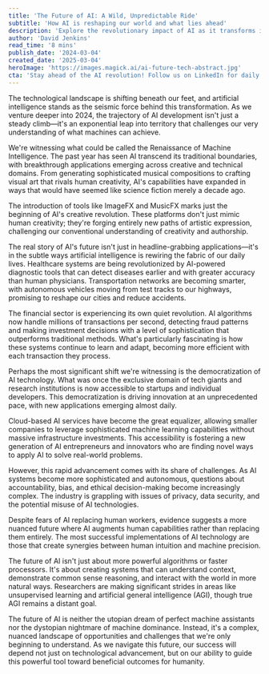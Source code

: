 ```yaml
---
title: 'The Future of AI: A Wild, Unpredictable Ride'
subtitle: 'How AI is reshaping our world and what lies ahead'
description: 'Explore the revolutionary impact of AI as it transforms industries, democratizes technology, and challenges our understanding of human-machine collaboration. From healthcare to finance, discover how artificial intelligence is reshaping our world and what the future holds for this rapidly evolving technology.'
author: 'David Jenkins'
read_time: '8 mins'
publish_date: '2024-03-04'
created_date: '2025-03-04'
heroImage: 'https://images.magick.ai/ai-future-tech-abstract.jpg'
cta: 'Stay ahead of the AI revolution! Follow us on LinkedIn for daily insights into the latest developments in artificial intelligence and join a community of forward-thinking professionals shaping the future of technology.'
---
```


The technological landscape is shifting beneath our feet, and artificial intelligence stands as the seismic force behind this transformation. As we venture deeper into 2024, the trajectory of AI development isn't just a steady climb—it's an exponential leap into territory that challenges our very understanding of what machines can achieve.

We're witnessing what could be called the Renaissance of Machine Intelligence. The past year has seen AI transcend its traditional boundaries, with breakthrough applications emerging across creative and technical domains. From generating sophisticated musical compositions to crafting visual art that rivals human creativity, AI's capabilities have expanded in ways that would have seemed like science fiction merely a decade ago.

The introduction of tools like ImageFX and MusicFX marks just the beginning of AI's creative revolution. These platforms don't just mimic human creativity; they're forging entirely new paths of artistic expression, challenging our conventional understanding of creativity and authorship.

The real story of AI's future isn't just in headline-grabbing applications—it's in the subtle ways artificial intelligence is rewiring the fabric of our daily lives. Healthcare systems are being revolutionized by AI-powered diagnostic tools that can detect diseases earlier and with greater accuracy than human physicians. Transportation networks are becoming smarter, with autonomous vehicles moving from test tracks to our highways, promising to reshape our cities and reduce accidents.

The financial sector is experiencing its own quiet revolution. AI algorithms now handle millions of transactions per second, detecting fraud patterns and making investment decisions with a level of sophistication that outperforms traditional methods. What's particularly fascinating is how these systems continue to learn and adapt, becoming more efficient with each transaction they process.

Perhaps the most significant shift we're witnessing is the democratization of AI technology. What was once the exclusive domain of tech giants and research institutions is now accessible to startups and individual developers. This democratization is driving innovation at an unprecedented pace, with new applications emerging almost daily.

Cloud-based AI services have become the great equalizer, allowing smaller companies to leverage sophisticated machine learning capabilities without massive infrastructure investments. This accessibility is fostering a new generation of AI entrepreneurs and innovators who are finding novel ways to apply AI to solve real-world problems.

However, this rapid advancement comes with its share of challenges. As AI systems become more sophisticated and autonomous, questions about accountability, bias, and ethical decision-making become increasingly complex. The industry is grappling with issues of privacy, data security, and the potential misuse of AI technologies.

Despite fears of AI replacing human workers, evidence suggests a more nuanced future where AI augments human capabilities rather than replacing them entirely. The most successful implementations of AI technology are those that create synergies between human intuition and machine precision.

The future of AI isn't just about more powerful algorithms or faster processors. It's about creating systems that can understand context, demonstrate common sense reasoning, and interact with the world in more natural ways. Researchers are making significant strides in areas like unsupervised learning and artificial general intelligence (AGI), though true AGI remains a distant goal.

The future of AI is neither the utopian dream of perfect machine assistants nor the dystopian nightmare of machine dominance. Instead, it's a complex, nuanced landscape of opportunities and challenges that we're only beginning to understand. As we navigate this future, our success will depend not just on technological advancement, but on our ability to guide this powerful tool toward beneficial outcomes for humanity.